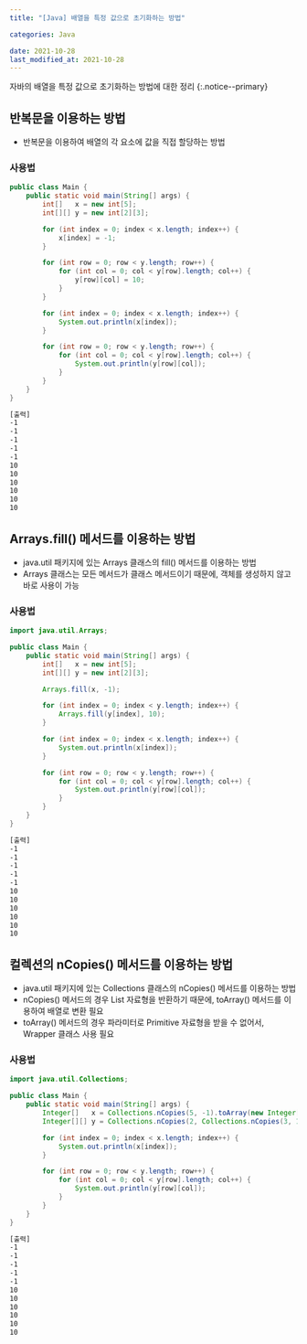 ```yaml
---
title: "[Java] 배열을 특정 값으로 초기화하는 방법"

categories: Java

date: 2021-10-28
last_modified_at: 2021-10-28
---
```


자바의 배열을 특정 값으로 초기화하는 방법에 대한 정리
{:.notice--primary}

## 반복문을 이용하는 방법

- 반복문을 이용하여 배열의 각 요소에 값을 직접 할당하는 방법

### 사용법

``` java
public class Main {
    public static void main(String[] args) {
        int[]   x = new int[5];
        int[][] y = new int[2][3];

        for (int index = 0; index < x.length; index++) {
            x[index] = -1;
        }

        for (int row = 0; row < y.length; row++) {
            for (int col = 0; col < y[row].length; col++) {
                y[row][col] = 10;
            }
        }

        for (int index = 0; index < x.length; index++) {
            System.out.println(x[index]);
        }

        for (int row = 0; row < y.length; row++) {
            for (int col = 0; col < y[row].length; col++) {
                System.out.println(y[row][col]);
            }
        }
    }
}
```

``` bash
[출력]
-1
-1
-1
-1
-1
10
10
10
10
10
10
```

## Arrays.fill() 메서드를 이용하는 방법

- java.util 패키지에 있는 Arrays 클래스의 fill() 메서드를 이용하는 방법
- Arrays 클래스는 모든 메서드가 클래스 메서드이기 때문에, 객체를 생성하지 않고 바로 사용이 가능

### 사용법

``` java
import java.util.Arrays;

public class Main {
    public static void main(String[] args) {
        int[]   x = new int[5];
        int[][] y = new int[2][3];

        Arrays.fill(x, -1);

        for (int index = 0; index < y.length; index++) {
            Arrays.fill(y[index], 10);
        }

        for (int index = 0; index < x.length; index++) {
            System.out.println(x[index]);
        }

        for (int row = 0; row < y.length; row++) {
            for (int col = 0; col < y[row].length; col++) {
                System.out.println(y[row][col]);
            }
        }
    }
}
```

``` bash
[출력]
-1
-1
-1
-1
-1
10
10
10
10
10
10
```

## 컬렉션의 nCopies() 메서드를 이용하는 방법

- java.util 패키지에 있는 Collections 클래스의 nCopies() 메서드를 이용하는 방법
- nCopies() 메서드의 경우 List 자료형을 반환하기 때문에, toArray() 메서드를 이용하여 배열로 변환 필요
- toArray() 메서드의 경우 파라미터로 Primitive 자료형을 받을 수 없어서, Wrapper 클래스 사용 필요

### 사용법

``` java
import java.util.Collections;

public class Main {
    public static void main(String[] args) {
        Integer[]   x = Collections.nCopies(5, -1).toArray(new Integer[0]);
        Integer[][] y = Collections.nCopies(2, Collections.nCopies(3, 10).toArray(new Integer[0])).toArray(new Integer[0][0]);

        for (int index = 0; index < x.length; index++) {
            System.out.println(x[index]);
        }

        for (int row = 0; row < y.length; row++) {
            for (int col = 0; col < y[row].length; col++) {
                System.out.println(y[row][col]);
            }
        }
    }
}
```

``` bash
[출력]
-1
-1
-1
-1
-1
10
10
10
10
10
10
```